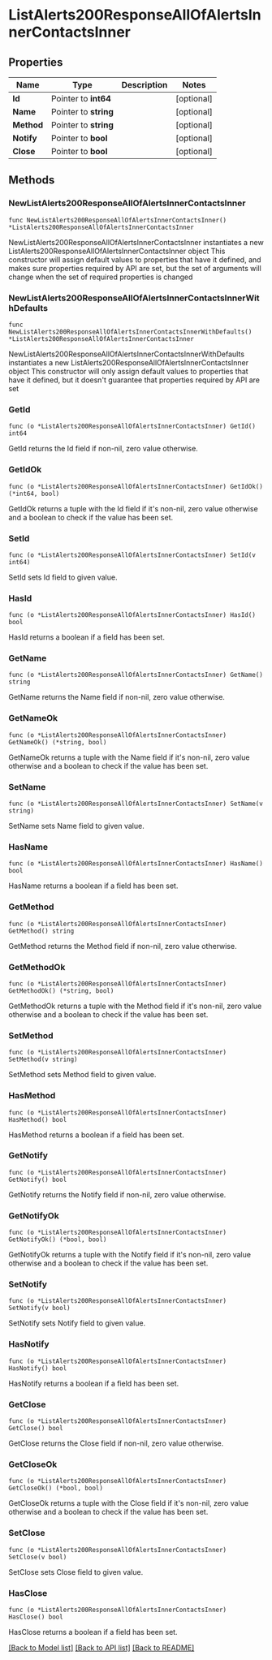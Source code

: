 # ListAlerts200ResponseAllOfAlertsInnerContactsInner

## Properties

Name | Type | Description | Notes
------------ | ------------- | ------------- | -------------
**Id** | Pointer to **int64** |  | [optional] 
**Name** | Pointer to **string** |  | [optional] 
**Method** | Pointer to **string** |  | [optional] 
**Notify** | Pointer to **bool** |  | [optional] 
**Close** | Pointer to **bool** |  | [optional] 

## Methods

### NewListAlerts200ResponseAllOfAlertsInnerContactsInner

`func NewListAlerts200ResponseAllOfAlertsInnerContactsInner() *ListAlerts200ResponseAllOfAlertsInnerContactsInner`

NewListAlerts200ResponseAllOfAlertsInnerContactsInner instantiates a new ListAlerts200ResponseAllOfAlertsInnerContactsInner object
This constructor will assign default values to properties that have it defined,
and makes sure properties required by API are set, but the set of arguments
will change when the set of required properties is changed

### NewListAlerts200ResponseAllOfAlertsInnerContactsInnerWithDefaults

`func NewListAlerts200ResponseAllOfAlertsInnerContactsInnerWithDefaults() *ListAlerts200ResponseAllOfAlertsInnerContactsInner`

NewListAlerts200ResponseAllOfAlertsInnerContactsInnerWithDefaults instantiates a new ListAlerts200ResponseAllOfAlertsInnerContactsInner object
This constructor will only assign default values to properties that have it defined,
but it doesn't guarantee that properties required by API are set

### GetId

`func (o *ListAlerts200ResponseAllOfAlertsInnerContactsInner) GetId() int64`

GetId returns the Id field if non-nil, zero value otherwise.

### GetIdOk

`func (o *ListAlerts200ResponseAllOfAlertsInnerContactsInner) GetIdOk() (*int64, bool)`

GetIdOk returns a tuple with the Id field if it's non-nil, zero value otherwise
and a boolean to check if the value has been set.

### SetId

`func (o *ListAlerts200ResponseAllOfAlertsInnerContactsInner) SetId(v int64)`

SetId sets Id field to given value.

### HasId

`func (o *ListAlerts200ResponseAllOfAlertsInnerContactsInner) HasId() bool`

HasId returns a boolean if a field has been set.

### GetName

`func (o *ListAlerts200ResponseAllOfAlertsInnerContactsInner) GetName() string`

GetName returns the Name field if non-nil, zero value otherwise.

### GetNameOk

`func (o *ListAlerts200ResponseAllOfAlertsInnerContactsInner) GetNameOk() (*string, bool)`

GetNameOk returns a tuple with the Name field if it's non-nil, zero value otherwise
and a boolean to check if the value has been set.

### SetName

`func (o *ListAlerts200ResponseAllOfAlertsInnerContactsInner) SetName(v string)`

SetName sets Name field to given value.

### HasName

`func (o *ListAlerts200ResponseAllOfAlertsInnerContactsInner) HasName() bool`

HasName returns a boolean if a field has been set.

### GetMethod

`func (o *ListAlerts200ResponseAllOfAlertsInnerContactsInner) GetMethod() string`

GetMethod returns the Method field if non-nil, zero value otherwise.

### GetMethodOk

`func (o *ListAlerts200ResponseAllOfAlertsInnerContactsInner) GetMethodOk() (*string, bool)`

GetMethodOk returns a tuple with the Method field if it's non-nil, zero value otherwise
and a boolean to check if the value has been set.

### SetMethod

`func (o *ListAlerts200ResponseAllOfAlertsInnerContactsInner) SetMethod(v string)`

SetMethod sets Method field to given value.

### HasMethod

`func (o *ListAlerts200ResponseAllOfAlertsInnerContactsInner) HasMethod() bool`

HasMethod returns a boolean if a field has been set.

### GetNotify

`func (o *ListAlerts200ResponseAllOfAlertsInnerContactsInner) GetNotify() bool`

GetNotify returns the Notify field if non-nil, zero value otherwise.

### GetNotifyOk

`func (o *ListAlerts200ResponseAllOfAlertsInnerContactsInner) GetNotifyOk() (*bool, bool)`

GetNotifyOk returns a tuple with the Notify field if it's non-nil, zero value otherwise
and a boolean to check if the value has been set.

### SetNotify

`func (o *ListAlerts200ResponseAllOfAlertsInnerContactsInner) SetNotify(v bool)`

SetNotify sets Notify field to given value.

### HasNotify

`func (o *ListAlerts200ResponseAllOfAlertsInnerContactsInner) HasNotify() bool`

HasNotify returns a boolean if a field has been set.

### GetClose

`func (o *ListAlerts200ResponseAllOfAlertsInnerContactsInner) GetClose() bool`

GetClose returns the Close field if non-nil, zero value otherwise.

### GetCloseOk

`func (o *ListAlerts200ResponseAllOfAlertsInnerContactsInner) GetCloseOk() (*bool, bool)`

GetCloseOk returns a tuple with the Close field if it's non-nil, zero value otherwise
and a boolean to check if the value has been set.

### SetClose

`func (o *ListAlerts200ResponseAllOfAlertsInnerContactsInner) SetClose(v bool)`

SetClose sets Close field to given value.

### HasClose

`func (o *ListAlerts200ResponseAllOfAlertsInnerContactsInner) HasClose() bool`

HasClose returns a boolean if a field has been set.


[[Back to Model list]](../README.md#documentation-for-models) [[Back to API list]](../README.md#documentation-for-api-endpoints) [[Back to README]](../README.md)


